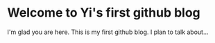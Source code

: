 # Welcome to Yi's first github blog

I'm glad you are here. This is my first github blog. I plan to talk about...
